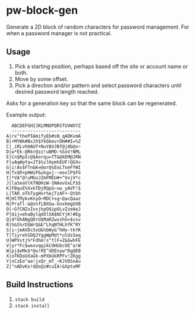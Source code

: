 # pw-block-gen
Generate a 2D block of random characters for password management.  For when a password manager is not practical.

## Usage

1. Pick a starting position, perhaps based off the site or account name or both.
2. Move by some offset.
3. Pick a direction and/or pattern and select password characters until desired password length reached.

Asks for a generation key so that the same block can be regenerated.

Example output:
```
  ABCDEFGHIJKLMNOPQRSTUVWXYZ
  --------------------------
A|rx^thePIAmifyEb#sN_qADKvmA
B|+MYWk#BxJX$YkbbevrDH##I=%Z
C|_iRLvhHAUf+NuYAVJBf@jAb@v~
D|w*Ek-@Rkr@zz!uBMO-%SoV!NML
E|Cn$RpIc@$Aorqu=TT&@XEM@JRN
F|uAq#pYa=JT$%zlHymhEUF!QGX=
G|i!As$FTn&K=@or@sEoLToeFYWI
H|fx$R+pHWsP&ukgxj-~eoslP$FG
I|*VA^@!uMGoJZmFMEU#+^VxjV*c
J|laSeaVlKfNDHzW-SNAevGxLF$$
K|FBquE%XxkTDjRQpG~uw_yAVF!$
L|TAR_oTkTygHvr%ejTzAF+-Qtbh
M|HlTMykvKnyO~MDC+sg~QacQaaz
N|PraTl-&@znfLBXGw-GnxkmgUXB
O|~GfCNZxIvxjhpO$ipULvZzeAeJ
P|Uij=ehaBylqdXlXA$NCYjK!#Eg
Q|d*UhANgQOrU$MaRZwxshU=$vsv
R|h&S%rD$WrQ&b^LhqNTHLhfK^RY
S|i~jmAVDcSsU&%bWy&^hHo-tkYK
T|TiyrehSDQJYggWpMdt*ulUsSeq
U|WPVvtj%*Fdhm!s^tlF=Z&GwhFE
V|yr*Fc$wexvqqikCOHGbcOE^a!W
W|pj$eMe$*@u!RE^dDEnyw*Dg@EB
X|oTKDoUXaGk-mPXbUkRPFv!ZKgg
Y|nCzEo^ae!jxQr_mT_~KJVDSnAu
Z|^nADvKx!d@s@z#cuIA!&XptuMF
```

## Build Instructions

1. `stack build`
2. `stack install`
